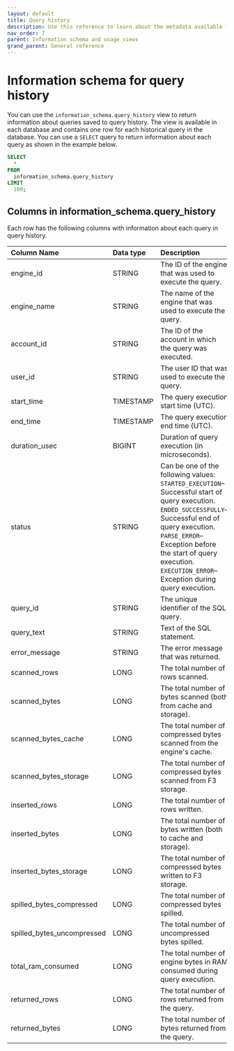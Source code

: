 ```yaml
---
layout: default
title: Query history
description: Use this reference to learn about the metadata available for historical queries in Firebolt.
nav_order: 7
parent: Information schema and usage views
grand_parent: General reference
---
```


# Information schema for query history

You can use the `information_schema.query_history` view to return information about queries saved to query history. The view is available in each database and contains one row for each historical query in the database. You can use a `SELECT` query to return information about each query as shown in the example below.


```sql
SELECT
  *
FROM
  information_schema.query_history
LIMIT
  100;
```

## Columns in information_schema.query_history

Each row has the following columns with information about each query in query history.

| Column Name                 | Data type | Description |
| :---------------------------| :---------| :---------- |
| engine_id                   | STRING    | The ID of the engine that was used to execute the query. |
| engine_name                 | STRING    | The name of the engine that was used to execute the query. |
| account_id                  | STRING    | The ID of the account in which the query was executed. |
| user_id                     | STRING    | The user ID that was used to execute the query. |
| start_time                  | TIMESTAMP | The query execution start time (UTC). |
| end_time                    | TIMESTAMP | The query execution end time (UTC). |
| duration_usec               | BIGINT    | Duration of query execution (in microseconds). |
| status                      | STRING    | Can be one of the following values:<br>`STARTED_EXECUTION`&ndash;Successful start of query execution.<br>`ENDED_SUCCESSFULLY`&ndash;Successful end of query execution. <br>`PARSE_ERROR`&ndash;Exception before the start of query execution.<br>`EXECUTION_ERROR`&ndash;Exception during query execution. |
| query_id                    | STRING    | The unique identifier of the SQL query. |
| query_text                  | STRING    | Text of the SQL statement. |
| error_message               | STRING    | The error message that was returned. |
| scanned_rows                | LONG      | The total number of rows scanned. |
| scanned_bytes               | LONG      | The total number of bytes scanned (both from cache and storage). |
| scanned_bytes_cache         | LONG      | The total number of compressed bytes scanned from the engine's cache. |
| scanned_bytes_storage       | LONG      | The total number of compressed bytes scanned from F3 storage. |
| inserted_rows               | LONG      | The total number of rows written. |
| inserted_bytes              | LONG      | The total number of bytes written (both to cache and storage). |
| inserted_bytes_storage      | LONG      | The total number of compressed bytes written to F3 storage. |
| spilled_bytes_compressed    | LONG      | The total number of compressed bytes spilled. |
| spilled_bytes_uncompressed  | LONG      | The total number of uncompressed bytes spilled. |
| total_ram_consumed          | LONG      | The total number of engine bytes in RAM consumed during query execution. |
| returned_rows               | LONG      | The total number of rows returned from the query. |
| returned_bytes              | LONG      | The total number of bytes returned from the query. |
